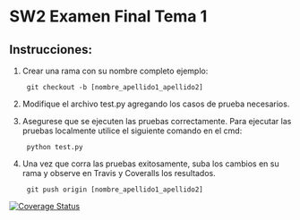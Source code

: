 # SW2 Examen Final Tema 1

## Instrucciones:

1. Crear una rama con su nombre completo ejemplo:

		git checkout -b [nombre_apellido1_apellido2]

2. Modifique el archivo test.py agregando los casos de prueba necesarios.

3. Asegurese que se ejecuten las pruebas correctamente. Para ejecutar las pruebas localmente utilice el siguiente comando en el cmd:

		python test.py

4. Una vez que corra las pruebas exitosamente, suba los cambios en su rama y observe en Travis y Coveralls los resultados.

		git push origin [nombre_apellido1_apellido2]
		

[![Coverage Status](https://coveralls.io/repos/github/mavemore/SW2_Examen_Final_tema_1/badge.svg?branch=master)](https://coveralls.io/github/mavemore/SW2_Examen_Final_tema_1?branch=master)